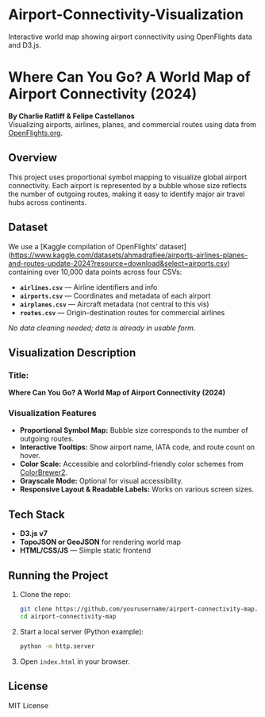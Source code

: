 # Airport-Connectivity-Visualization
Interactive world map showing airport connectivity using OpenFlights data and D3.js.
# Where Can You Go? A World Map of Airport Connectivity (2024)

**By Charlie Ratliff & Felipe Castellanos**  
Visualizing airports, airlines, planes, and commercial routes using data from [OpenFlights.org](https://openflights.org/).

## Overview

This project uses proportional symbol mapping to visualize global airport connectivity. Each airport is represented by a bubble whose size reflects the number of outgoing routes, making it easy to identify major air travel hubs across continents.

## Dataset

We use a [Kaggle compilation of OpenFlights’ dataset] (https://www.kaggle.com/datasets/ahmadrafiee/airports-airlines-planes-and-routes-update-2024?resource=download&select=airports.csv) containing over 10,000 data points across four CSVs:

- **`airlines.csv`** — Airline identifiers and info  
- **`airports.csv`** — Coordinates and metadata of each airport  
- **`airplanes.csv`** — Aircraft metadata (not central to this vis)  
- **`routes.csv`** — Origin-destination routes for commercial airlines  

_No data cleaning needed; data is already in usable form._

## Visualization Description

### Title:  
**Where Can You Go? A World Map of Airport Connectivity (2024)**

### Visualization Features

- **Proportional Symbol Map:** Bubble size corresponds to the number of outgoing routes.
- **Interactive Tooltips:** Show airport name, IATA code, and route count on hover.
- **Color Scale:** Accessible and colorblind-friendly color schemes from [ColorBrewer2](https://colorbrewer2.org/).
- **Grayscale Mode:** Optional for visual accessibility.
- **Responsive Layout & Readable Labels:** Works on various screen sizes.

## Tech Stack

- **D3.js v7**
- **TopoJSON or GeoJSON** for rendering world map
- **HTML/CSS/JS** — Simple static frontend

## Running the Project

1. Clone the repo:
   ```bash
   git clone https://github.com/yourusername/airport-connectivity-map.git
   cd airport-connectivity-map
   ```

2. Start a local server (Python example):
   ```bash
   python -m http.server
   ```

3. Open `index.html` in your browser.

## License

MIT License
